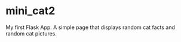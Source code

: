# mini_cat2
My first Flask App. A simple page that displays random cat facts and random cat pictures. 
